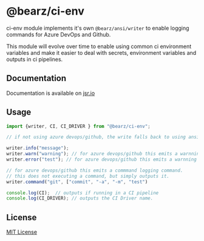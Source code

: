 # @bearz/ci-env

ci-env module implements it's own `@bearz/ansi/writer` to enable
logging commands for Azure DevOps and Github.  

This module will evolve over time to enable using common ci environment
variables and make it easier to deal with secrets, environment variables
and outputs in ci pipelines.

## Documentation

Documentation is available on [jsr.io](https://jsr.io/@bearz/ci-env/doc)

## Usage
```typescript
import {writer, CI, CI_DRIVER } from "@bearz/ci-env";

// if not using azure devops/github, the write falls back to using ansi codes.

writer.info("message");
writer.warn("warning"); // for azure devops/github this emits a warnning logging command
writer.error("test"); // for azure devops/github this emits a warnning logging command

// for azure devops/github this emits a commmand logging command. 
// this does not executing a command, but simply outputs it.  
writer.command("git", ["commit", "-a", "-m", "test") 

console.log(CI);  // outputs if running in a CI pipeline
console.log(CI_DRIVER); // outputs the CI Driver name. 

```

## License

[MIT License](./LICENSE.md)